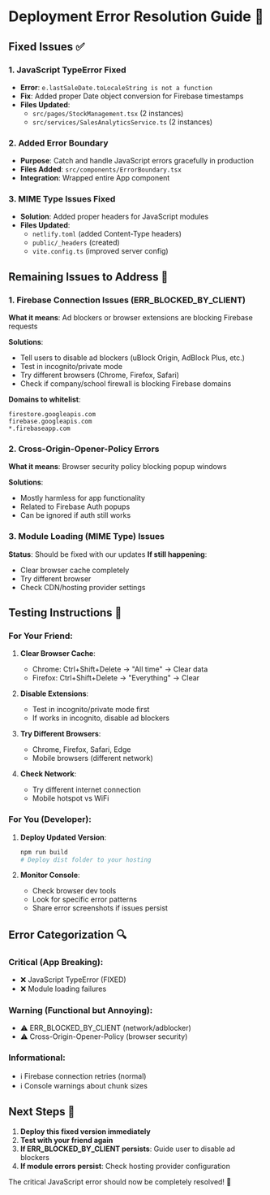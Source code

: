 # Deployment Error Resolution Guide 🚨

## Fixed Issues ✅

### 1. **JavaScript TypeError Fixed**
- **Error**: `e.lastSaleDate.toLocaleString is not a function`
- **Fix**: Added proper Date object conversion for Firebase timestamps
- **Files Updated**: 
  - `src/pages/StockManagement.tsx` (2 instances)
  - `src/services/SalesAnalyticsService.ts` (2 instances)

### 2. **Added Error Boundary**
- **Purpose**: Catch and handle JavaScript errors gracefully in production
- **Files Added**: `src/components/ErrorBoundary.tsx`
- **Integration**: Wrapped entire App component

### 3. **MIME Type Issues Fixed**
- **Solution**: Added proper headers for JavaScript modules
- **Files Updated**: 
  - `netlify.toml` (added Content-Type headers)
  - `public/_headers` (created)
  - `vite.config.ts` (improved server config)

## Remaining Issues to Address 🔧

### 1. **Firebase Connection Issues (ERR_BLOCKED_BY_CLIENT)**
**What it means**: Ad blockers or browser extensions are blocking Firebase requests

**Solutions**:
- Tell users to disable ad blockers (uBlock Origin, AdBlock Plus, etc.)
- Test in incognito/private mode
- Try different browsers (Chrome, Firefox, Safari)
- Check if company/school firewall is blocking Firebase domains

**Domains to whitelist**:
```
firestore.googleapis.com
firebase.googleapis.com
*.firebaseapp.com
```

### 2. **Cross-Origin-Opener-Policy Errors**
**What it means**: Browser security policy blocking popup windows

**Solutions**:
- Mostly harmless for app functionality
- Related to Firebase Auth popups
- Can be ignored if auth still works

### 3. **Module Loading (MIME Type) Issues**
**Status**: Should be fixed with our updates
**If still happening**:
- Clear browser cache completely
- Try different browser
- Check CDN/hosting provider settings

## Testing Instructions 📝

### For Your Friend:
1. **Clear Browser Cache**:
   - Chrome: Ctrl+Shift+Delete → "All time" → Clear data
   - Firefox: Ctrl+Shift+Delete → "Everything" → Clear

2. **Disable Extensions**:
   - Test in incognito/private mode first
   - If works in incognito, disable ad blockers

3. **Try Different Browsers**:
   - Chrome, Firefox, Safari, Edge
   - Mobile browsers (different network)

4. **Check Network**:
   - Try different internet connection
   - Mobile hotspot vs WiFi

### For You (Developer):
1. **Deploy Updated Version**:
   ```bash
   npm run build
   # Deploy dist folder to your hosting
   ```

2. **Monitor Console**:
   - Check browser dev tools
   - Look for specific error patterns
   - Share error screenshots if issues persist

## Error Categorization 🔍

### Critical (App Breaking):
- ❌ JavaScript TypeError (FIXED)
- ❌ Module loading failures

### Warning (Functional but Annoying):
- ⚠️ ERR_BLOCKED_BY_CLIENT (network/adblocker)
- ⚠️ Cross-Origin-Opener-Policy (browser security)

### Informational:
- ℹ️ Firebase connection retries (normal)
- ℹ️ Console warnings about chunk sizes

## Next Steps 🎯

1. **Deploy this fixed version immediately**
2. **Test with your friend again**
3. **If ERR_BLOCKED_BY_CLIENT persists**: Guide user to disable ad blockers
4. **If module errors persist**: Check hosting provider configuration

The critical JavaScript error should now be completely resolved! 🎉

